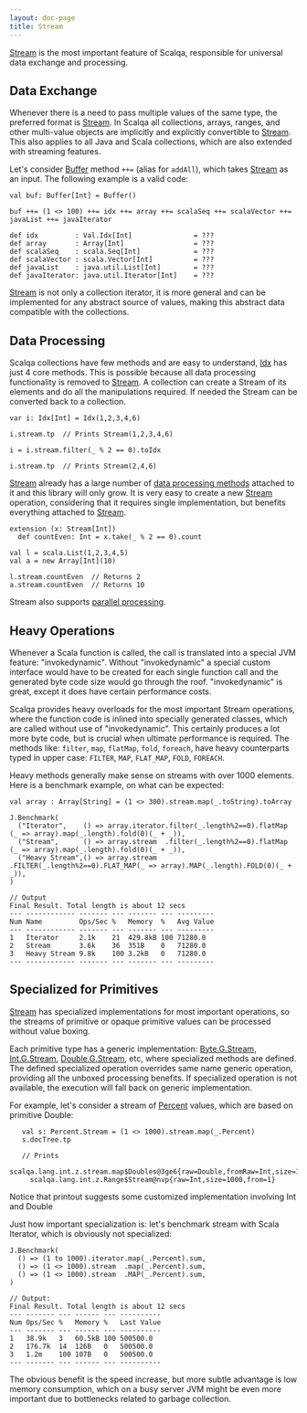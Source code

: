 ```yaml
---
layout: doc-page
title: Stream
---
```


[Stream](../../api/scalqa/val/Stream.html) is the most important feature of Scalqa, 
responsible for universal data exchange and processing.

## Data Exchange

Whenever there is a need to pass multiple values of the same type, the preferred format is [Stream](../../api/scalqa/val/Stream.html). 
In Scalqa all collections, arrays, ranges, and other multi-value objects are implicitly and explicitly convertible to [Stream](../../api/scalqa/val/Stream.html). 
This also applies to all Java and Scala collections, which are also extended with streaming features. 

Let's consider [Buffer](../../api/scalqa/val/Buffer.html) method `++=` (alias for `addAll`),
which takes [Stream](../../api/scalqa/val/Stream.html) as an input. The following example is a valid code:

```
val buf: Buffer[Int] = Buffer()

buf ++= (1 <> 100) ++= idx ++= array ++= scalaSeq ++= scalaVector ++= javaList ++= javaIterator

def idx         : Val.Idx[Int]               = ???
def array       : Array[Int]                 = ???
def scalaSeq    : scala.Seq[Int]             = ???
def scalaVector : scala.Vector[Int]          = ???
def javaList    : java.util.List[Int]        = ???
def javaIterator: java.util.Iterator[Int]    = ???
```

[Stream](../../api/scalqa/val/Stream.html) is not only a collection iterator, it is more general and can be implemented 
for any abstract source of values, making this abstract data compatible with the collections. 

## Data Processing

Scalqa collections have few methods and are easy to understand, [Idx](../../api/scalqa/val/Idx.html) has just 4 core methods.
This is possible because all data processing functionality is removed to [Stream](../../api/scalqa/val/Stream.html). 
A collection can create a Stream of its elements and do all the manipulations required. If needed the Stream can be converted back 
to a collection.

```
var i: Idx[Int] = Idx(1,2,3,4,6)

i.stream.tp  // Prints Stream(1,2,3,4,6)

i = i.stream.filter(_ % 2 == 0).toIdx

i.stream.tp  // Prints Stream(2,4,6)
```

[Stream](../../api/scalqa/val/Stream.html) already has a large number of 
[data processing methods](../../api/scalqa/val/stream/_build.html) attached to it and this library will only grow. 
It is very easy to create a new [Stream](../../api/scalqa/val/Stream.html) operation, considering that it requires single implementation, 
but benefits everything attached to [Stream](../../api/scalqa/val/Stream.html).
```
extension (x: Stream[Int])
  def countEven: Int = x.take(_ % 2 == 0).count

val l = scala.List(1,2,3,4,5)
val a = new Array[Int](10)

l.stream.countEven  // Returns 2
a.stream.countEven  // Returns 10

```

Stream also supports [parallel processing](../../api/scalqa/val/stream/_Build/_parallel.html).

## Heavy Operations

Whenever a Scala function is called, the call is translated into a special JVM feature: "invokedynamic". Without "invokedynamic" 
a special custom interface would have to be created for each single function call and the generated byte code size would go 
through the roof. "invokedynamic" is great, except it does have certain performance costs. 

Scalqa provides heavy overloads for the most important Stream operations, where the function code is inlined into 
specially generated classes, which are called without use of "invokedynamic". This certainly produces 
a lot more byte code, but is crucial when ultimate performance is required. The methods like: `filter`, `map`, `flatMap`, `fold`, `foreach`,
have heavy counterparts typed in upper case: `FILTER`, `MAP`, `FLAT_MAP`, `FOLD`, `FOREACH`.

Heavy methods generally make sense on streams with over 1000 elements. Here is a benchmark example, on what can be expected:  
```
val array : Array[String] = (1 <> 300).stream.map(_.toString).toArray

J.Benchmark(
  ("Iterator",    () => array.iterator.filter(_.length%2==0).flatMap (_ => array).map(_.length).fold(0)(_ + _)),
  ("Stream",      () => array.stream  .filter(_.length%2==0).flatMap (_ => array).map(_.length).fold(0)(_ + _)),
  ("Heavy Stream",() => array.stream  .FILTER(_.length%2==0).FLAT_MAP(_ => array).MAP(_.length).FOLD(0)(_ + _)),
)
```
```
// Output
Final Result. Total length is about 12 secs
--- ------------ ------- --- ------- --- ---------
Num Name         Ops/Sec %   Memory  %   Avg Value
--- ------------ ------- --- ------- --- ---------
1   Iterator     2.1k    21  429.8kB 100 71280.0
2   Stream       3.6k    36  351B    0   71280.0
3   Heavy Stream 9.8k    100 3.2kB   0   71280.0
--- ------------ ------- --- ------- --- ---------
```  

## Specialized for Primitives

[Stream](../../api/scalqa/val/Stream.html) has specialized implementations for most important operations, 
so the streams of primitive or opaque primitive values can be processed without 
value boxing. 

Each primitive type has a generic implementation:
[Byte.G.Stream](../../api/scalqa/lang/byte/g/Stream.html),
[Int.G.Stream](../../api/scalqa/lang/int/g/Stream.html),
[Double.G.Stream](../../api/scalqa/lang/double/g/Stream.html), etc, where specialized methods are defined. The defined
specialized operation overrides same name generic operation, providing all the unboxed processing benefits.
If specialized operation is not available, the execution will fall back on generic implementation.

For example, let's consider a stream of [Percent](../../api/scalqa/gen/util/Percent.html) values, 
which are based on primitive Double:
```
   val s: Percent.Stream = (1 <> 1000).stream.map(_.Percent)
   s.docTree.tp

   // Prints  
   scalqa.lang.int.z.stream.map$Doubles@3ge6{raw=Double,fromRaw=Int,size=1000}
     scalqa.lang.int.z.Range$Stream@nvp{raw=Int,size=1000,from=1}

```
Notice that printout suggests some customized implementation involving Int and Double  

Just how important specialization is: let's benchmark stream with Scala Iterator, which is
obviously not specialized:
 
```
J.Benchmark(
  () => (1 to 1000).iterator.map(_.Percent).sum,
  () => (1 <> 1000).stream  .map(_.Percent).sum,
  () => (1 <> 1000).stream  .MAP(_.Percent).sum,
)
```
```
// Output:
Final Result. Total length is about 12 secs
--- ------- --- ------ --- ----------
Num Ops/Sec %   Memory %   Last Value
--- ------- --- ------ --- ----------
1   38.9k   3   60.5kB 100 500500.0
2   176.7k  14  126B   0   500500.0
3   1.2m    100 107B   0   500500.0
--- ------- --- ------ --- ----------
```

The obvious benefit is the speed increase, but more subtle advantage is low memory consumption, 
which on a busy server JVM might be even more important due to bottlenecks related to garbage collection.

